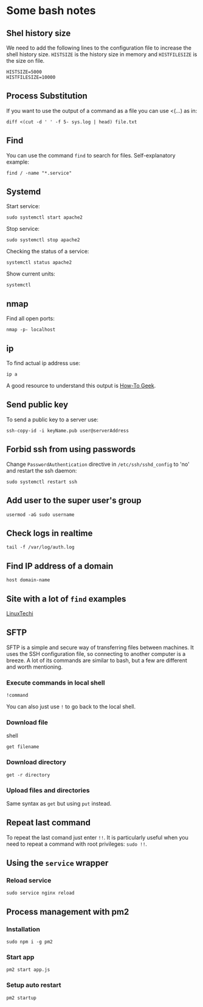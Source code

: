 # Some bash notes

## Shel history size

We need to add the following lines to the configuration file to increase the shell history size. `HISTSIZE` is the history size in memory and `HISTFILESIZE` is the size on file.

```shell
HISTSIZE=5000
HISTFILESIZE=10000
```

## Process Substitution

If you want to use the output of a command as a file you can use <(...) as in:

```shell
diff <(cut -d ' ' -f 5- sys.log | head) file.txt
```

## Find

You can use the command `find` to search for files. Self-explanatory example:

```shell
find / -name "*.service"
```

## Systemd

Start service:

```shell
sudo systemctl start apache2
```

Stop service:

```shell
sudo systemctl stop apache2
```

Checking the status of a service:

```shell
systemctl status apache2
```

Show current units:

```shell
systemctl
```

## nmap

Find all open ports:

```shell
nmap -p- localhost
```

## ip

To find actual ip address use:

```shell
ip a
```

A good resource to understand this output is [How-To Geek](https://www.howtogeek.com/657911/how-to-use-the-ip-command-on-linux/).

## Send public key

To send a public key to a server use:

```shell
ssh-copy-id -i keyName.pub user@serverAddress
```

## Forbid ssh from using passwords

Change `PasswordAuthentication` directive in `/etc/ssh/sshd_config` to 'no' and restart the ssh daemon:

```shell
sudo systemctl restart ssh
```

## Add user to the super user's group

```shell
usermod -aG sudo username
```

## Check logs in realtime

```shell
tail -f /var/log/auth.log
```

## Find IP address of a domain

```shell
host domain-name
```

## Site with a lot of `find` examples

[LinuxTechi](https://www.linuxtechi.com/25-find-command-examples-for-linux-beginners/)

## SFTP

SFTP is a simple and secure way of transferring files between machines. It uses the SSH configuration file, so connecting to another computer is a breeze. A lot of its commands are similar to bash, but a few are different and worth mentioning.

### Execute commands in local shell

```shell
!command
```

You can also just use `!` to go back to the local shell.

### Download file

shell

```
get filename
```

### Download directory

```shell
get -r directory
```

### Upload files and directories

Same syntax as `get` but using `put` instead.

## Repeat last command

To repeat the last comand just enter `!!`. It is particularly useful when you need to repeat a command with root privileges: `sudo !!`.

## Using the `service` wrapper

### Reload service

```shell
sudo service nginx reload
```

## Process management with pm2

### Installation

```
sudo npm i -g pm2
```

### Start app

```
pm2 start app.js
```

### Setup auto restart

```
pm2 startup
```
